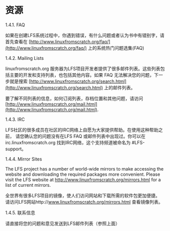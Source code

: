 
# 资源

1.4.1. FAQ

如果在创建LFS系统过程中，你遇到错误，有什么问题或者认为书中有错别字，请首先查看在 [http://www.linuxfromscratch.org/faq/](http://www.linuxfromscratch.org/faq/) 上的系统热门问题选集(FAQ)

1.4.2. Mailing Lists

linuxfromscratch.org 服务器为LFS项目开发者提供了很多邮件列表。这些列表包括主要的开发和支持列表，也包括其他内容。如果 FAQ 无法解决您的问题，下一步就是搜索 [http://www.linuxfromscratch.org/search.html](http://www.linuxfromscratch.org/search.html) 上的邮件列表。

要了解不同列表的信息，如何订阅列表，存档位置和其他问题，请访问 [http://www.linuxfromscratch.org/mail.html](http://www.linuxfromscratch.org/mail.html).

1.4.3. IRC

LFS社区的很多成员在社区的IRC网络上自愿为大家提供帮助。在使用这种帮助之前， 请您确认您的问题没有在LFS FAQ 或邮件列表中出现过。你可以在irc.linuxfromscratch.org 找到IRC网络，这个支持频道被命名为 #LFS-support。

1.4.4. Mirror Sites

The LFS project has a number of world-wide mirrors to make accessing the website and downloading the required packages more convenient. Please visit the LFS website at http://www.linuxfromscratch.org/mirrors.html for a list of current mirrors.

全世界有很多LFS项目的镜像，使人们访问网站和下载所需的软件包更加便捷。 请访问LFS网站http://www.linuxfromscratch.org/mirrors.html 查看镜像列表。

1.4.5. 联系信息

请直接将您的问题和意见发送到LFS邮件列表（参照上面）
